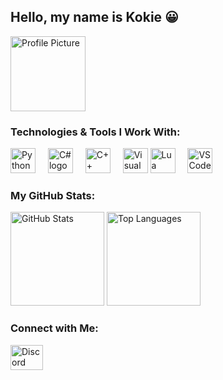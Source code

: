 <h2 align="left">Hello, my name is Kokie 😀</h2>

<!-- Profile Picture Section -->
<div align="left">
  <img height="120" src="your-profile-image-link-here" alt="Profile Picture"/>
</div>

<!-- Skills Section -->
<h3 align="left">Technologies & Tools I Work With:</h3>
<div align="left">
  <img src="https://cdn.jsdelivr.net/gh/devicons/devicon/icons/python/python-original.svg" height="40" alt="Python logo"/>
  <img width="12"/>
  <img src="https://cdn.jsdelivr.net/gh/devicons/devicon/icons/csharp/csharp-original.svg" height="40" alt="C# logo"/>
  <img width="12"/>
  <img src="https://cdn.jsdelivr.net/gh/devicons/devicon/icons/cplusplus/cplusplus-original.svg" height="40" alt="C++ logo"/>
  <img width="12"/>
  <img src="https://cdn.jsdelivr.net/gh/devicons/devicon/icons/visualstudio/visualstudio-plain.svg" height="40" alt="Visual Studio logo"/>
  <img src="https://cdn.jsdelivr.net/gh/devicons/devicon/icons/lua/lua-original.svg" height="40" alt="Lua logo"/>
  <img width="12"/>
  <img src="https://cdn.jsdelivr.net/gh/devicons/devicon/icons/vscode/vscode-original.svg" height="40" alt="VSCode logo"/>
</div>

<!-- Stats Section -->
<h3 align="left">My GitHub Stats:</h3>
<div align="left">
  <img src="https://github-readme-stats.vercel.app/api?username=NittarPP&show_icons=true&count_private=true&theme=dracula&hide_border=true" height="150" alt="GitHub Stats"/>
  <img src="https://github-readme-stats.vercel.app/api/top-langs?username=NittarPP&layout=compact&langs_count=5&theme=dracula&hide_border=true" height="150" alt="Top Languages"/>
</div>

<!-- Social Section -->
<h3 align="left">Connect with Me:</h3>
<div align="left">
  <a href="https://discordapp.com/users/1089215873354563594" target="_blank">
    <img src="https://raw.githubusercontent.com/maurodesouza/profile-readme-generator/master/src/assets/icons/social/discord/default.svg" width="52" height="40" alt="Discord logo"/>
  </a>
</div>
